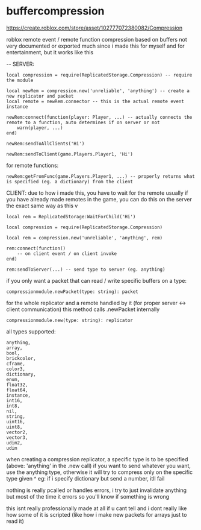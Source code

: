 # buffercompression
https://create.roblox.com/store/asset/102777072380082/Compression

roblox remote event / remote function compression based on buffers
not very documented or exported much since i made this for myself and for entertainment, but it works like this

-- SERVER:

	local compression = require(ReplicatedStorage.Compression) -- require the module

	local newRem = compression.new('unreliable', 'anything') -- create a new replicator and packet
	local remote = newRem.connector -- this is the actual remote event instance

	newRem:connect(function(player: Player, ...) -- actually connects the remote to a function, auto determines if on server or not
		warn(player, ...)
	end)
	
	newRem:sendToAllClients('Hi')
	
	newRem:sendToClient(game.Players.Player1, 'Hi')
	
for remote functions:
	
	newRem:getFromFunc(game.Players.Player1, ...) -- properly returns what is specified (eg. a dictionary) from the client

CLIENT:
due to how i made this, you have to wait for the remote usually
if you have already made remotes in the game, you can do this on the server the exact same way as this v

	local rem = ReplicatedStorage:WaitForChild('Hi')

	local compression = require(ReplicatedStorage.Compression)

	local rem = compression.new('unreliable', 'anything', rem)
	
	rem:connect(function()
		-- on client event / on client invoke
	end)
	
	rem:sendToServer(...) -- send type to server (eg. anything)

 
if you only want a packet that can read / write specific buffers on a type:

	compressionmodule.newPacket(type: string): packet


for the whole replicator and a remote handled by it (for proper server <-> client communication)
this method calls .newPacket internally

	compressionmodule.new(type: string): replicator

all types supported:

	anything,
	array,
	bool,
	brickcolor,
	cframe,
	color3,
	dictionary,
	enum,
	float32,
	float64,
	instance,
	int16,
	int8,
	nil,
	string,
	uint16,
	uint8,
	vector2,
	vector3,
 	udim2,
  	udim

when creating a compression replicator, a specific type is to be specified (above: 'anything' in the .new call)
if you want to send whatever you want, use the anything type, otherwise it will try to compress only on the specific type given
^ eg: if i specify dictionary but send a number, itll fail

nothing is really pcalled or handles errors, i try to just invalidate anything but most of the time it errors so you'll know if something is wrong

this isnt really professionally made at all if u cant tell and i dont really like how some of it is scripted (like how i make new packets for arrays just to read it)

